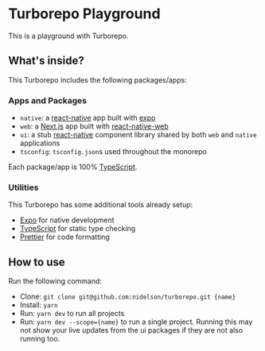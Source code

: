 # Turborepo Playground

This is a playground with Turborepo.

## What's inside?

This Turborepo includes the following packages/apps:

### Apps and Packages

- `native`: a [react-native](https://reactnative.dev/) app built with [expo](https://docs.expo.dev/)
- `web`: a [Next.js](https://nextjs.org/) app built with [react-native-web](https://necolas.github.io/react-native-web/)
- `ui`: a stub [react-native](https://reactnative.dev/) component library shared by both `web` and `native` applications
- `tsconfig`: `tsconfig.json`s used throughout the monorepo

Each package/app is 100% [TypeScript](https://www.typescriptlang.org/).

### Utilities

This Turborepo has some additional tools already setup:

- [Expo](https://docs.expo.dev/) for native development
- [TypeScript](https://www.typescriptlang.org/) for static type checking
- [Prettier](https://prettier.io) for code formatting

## How to use

Run the following command:

- Clone: `git clone git@github.com:nidelson/turborepo.git {name}`
- Install: `yarn`
- Run: `yarn dev` to run all projects
- Run: `yarn dev --scope={name}` to run a single project. Running this may not show your live updates from the ui packages if they are not also running too.
